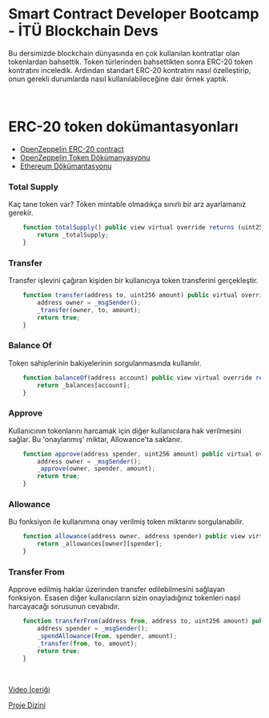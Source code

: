 # Smart Contract Developer Bootcamp - İTÜ Blockchain Devs

Bu dersimizde blockchain dünyasında en çok kullanılan kontratlar olan tokenlardan bahsettik. Token türlerinden bahsettikten sonra ERC-20 token kontratını inceledik. Ardından standart ERC-20 kontratını nasıl özelleştirip, onun gerekli durumlarda nasıl kullanılabileceğine dair örnek yaptık.

<br/>

# ERC-20 token dokümantasyonları

* [OpenZeppelin ERC-20 contract](https://github.com/OpenZeppelin/openzeppelin-contracts/contracts/token/ERC20)
* [OpenZeppelin Token Dökümanyasyonu](https://docs.openzeppelin.com/contracts/4.x/tokens)
* [Ethereum Dökümantasyonu](https://ethereum.org/en/developers/docs/standards/tokens/)



### Total Supply
Kaç tane token var? Token mintable olmadıkça sınırlı bir arz ayarlamanız gerekir.

``` javascript
    function totalSupply() public view virtual override returns (uint256) {
        return _totalSupply;
    }
```

### Transfer
Transfer işlevini çağıran kişiden bir kullanıcıya token transferini gerçekleştir.

``` javascript
    function transfer(address to, uint256 amount) public virtual override returns (bool) {
        address owner = _msgSender();
        _transfer(owner, to, amount);
        return true;
    }
```


### Balance Of
Token sahiplerinin bakiyelerinin sorgulanmasında kullanılır.

``` javascript
    function balanceOf(address account) public view virtual override returns (uint256) {
        return _balances[account];
    }
```


### Approve
Kullanıcının tokenlarını harcamak için diğer kullanıcılara hak verilmesini sağlar. Bu 'onaylanmış' miktar, Allowance'ta saklanır.

``` javascript
    function approve(address spender, uint256 amount) public virtual override returns (bool) {
        address owner = _msgSender();
        _approve(owner, spender, amount);
        return true;
    }
```

### Allowance
Bu fonksiyon ile kullanımına onay verilmiş token miktarını sorgulanabilir.

``` javascript
    function allowance(address owner, address spender) public view virtual override returns (uint256) {
        return _allowances[owner][spender];
    }
```



### Transfer From
Approve edilmiş haklar üzerinden transfer edilebilmesini sağlayan fonksiyon. Esasen diğer kullanıcıların sizin onayladığınız tokenleri nasıl harcayacağı sorusunun cevabıdır.

``` javascript
    function transferFrom(address from, address to, uint256 amount) public virtual override returns (bool) {
        address spender = _msgSender();
        _spendAllowance(from, spender, amount);
        _transfer(from, to, amount);
        return true;
    }
```

<br/>

[Video İçeriği](https://www.youtube.com/watch?v=qwrJPcqydTE)

[Proje Dizini](./ERC-20)
